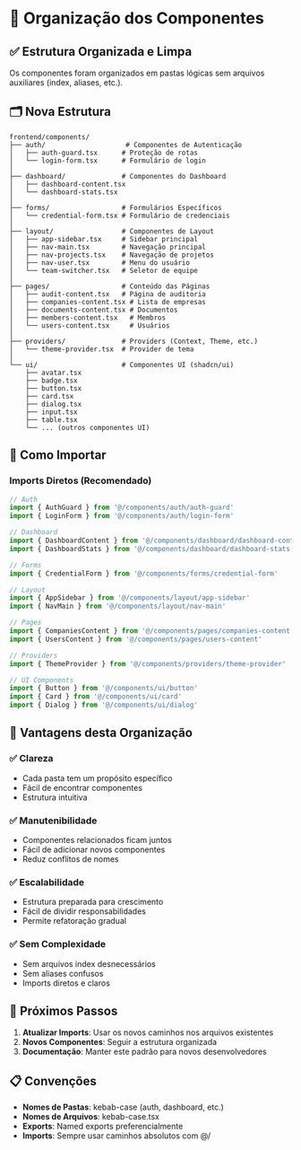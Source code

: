 # 📁 Organização dos Componentes

## ✅ **Estrutura Organizada e Limpa**

Os componentes foram organizados em pastas lógicas sem arquivos auxiliares (index, aliases, etc.).

## 🗂️ **Nova Estrutura**

```
frontend/components/
├── auth/                    # Componentes de Autenticação
│   ├── auth-guard.tsx      # Proteção de rotas
│   └── login-form.tsx      # Formulário de login
│
├── dashboard/              # Componentes do Dashboard
│   ├── dashboard-content.tsx
│   └── dashboard-stats.tsx
│
├── forms/                  # Formulários Específicos
│   └── credential-form.tsx # Formulário de credenciais
│
├── layout/                 # Componentes de Layout
│   ├── app-sidebar.tsx     # Sidebar principal
│   ├── nav-main.tsx        # Navegação principal
│   ├── nav-projects.tsx    # Navegação de projetos
│   ├── nav-user.tsx        # Menu do usuário
│   └── team-switcher.tsx   # Seletor de equipe
│
├── pages/                  # Conteúdo das Páginas
│   ├── audit-content.tsx   # Página de auditoria
│   ├── companies-content.tsx # Lista de empresas
│   ├── documents-content.tsx # Documentos
│   ├── members-content.tsx   # Membros
│   └── users-content.tsx     # Usuários
│
├── providers/              # Providers (Context, Theme, etc.)
│   └── theme-provider.tsx  # Provider de tema
│
└── ui/                     # Componentes UI (shadcn/ui)
    ├── avatar.tsx
    ├── badge.tsx
    ├── button.tsx
    ├── card.tsx
    ├── dialog.tsx
    ├── input.tsx
    ├── table.tsx
    └── ... (outros componentes UI)
```

## 📝 **Como Importar**

### **Imports Diretos (Recomendado)**
```typescript
// Auth
import { AuthGuard } from '@/components/auth/auth-guard'
import { LoginForm } from '@/components/auth/login-form'

// Dashboard
import { DashboardContent } from '@/components/dashboard/dashboard-content'
import { DashboardStats } from '@/components/dashboard/dashboard-stats'

// Forms
import { CredentialForm } from '@/components/forms/credential-form'

// Layout
import { AppSidebar } from '@/components/layout/app-sidebar'
import { NavMain } from '@/components/layout/nav-main'

// Pages
import { CompaniesContent } from '@/components/pages/companies-content'
import { UsersContent } from '@/components/pages/users-content'

// Providers
import { ThemeProvider } from '@/components/providers/theme-provider'

// UI Components
import { Button } from '@/components/ui/button'
import { Card } from '@/components/ui/card'
import { Dialog } from '@/components/ui/dialog'
```

## 🎯 **Vantagens desta Organização**

### **✅ Clareza**
- Cada pasta tem um propósito específico
- Fácil de encontrar componentes
- Estrutura intuitiva

### **✅ Manutenibilidade**
- Componentes relacionados ficam juntos
- Fácil de adicionar novos componentes
- Reduz conflitos de nomes

### **✅ Escalabilidade**
- Estrutura preparada para crescimento
- Fácil de dividir responsabilidades
- Permite refatoração gradual

### **✅ Sem Complexidade**
- Sem arquivos index desnecessários
- Sem aliases confusos
- Imports diretos e claros

## 🔄 **Próximos Passos**

1. **Atualizar Imports**: Usar os novos caminhos nos arquivos existentes
2. **Novos Componentes**: Seguir a estrutura organizada
3. **Documentação**: Manter este padrão para novos desenvolvedores

## 📋 **Convenções**

- **Nomes de Pastas**: kebab-case (auth, dashboard, etc.)
- **Nomes de Arquivos**: kebab-case.tsx
- **Exports**: Named exports preferencialmente
- **Imports**: Sempre usar caminhos absolutos com @/
